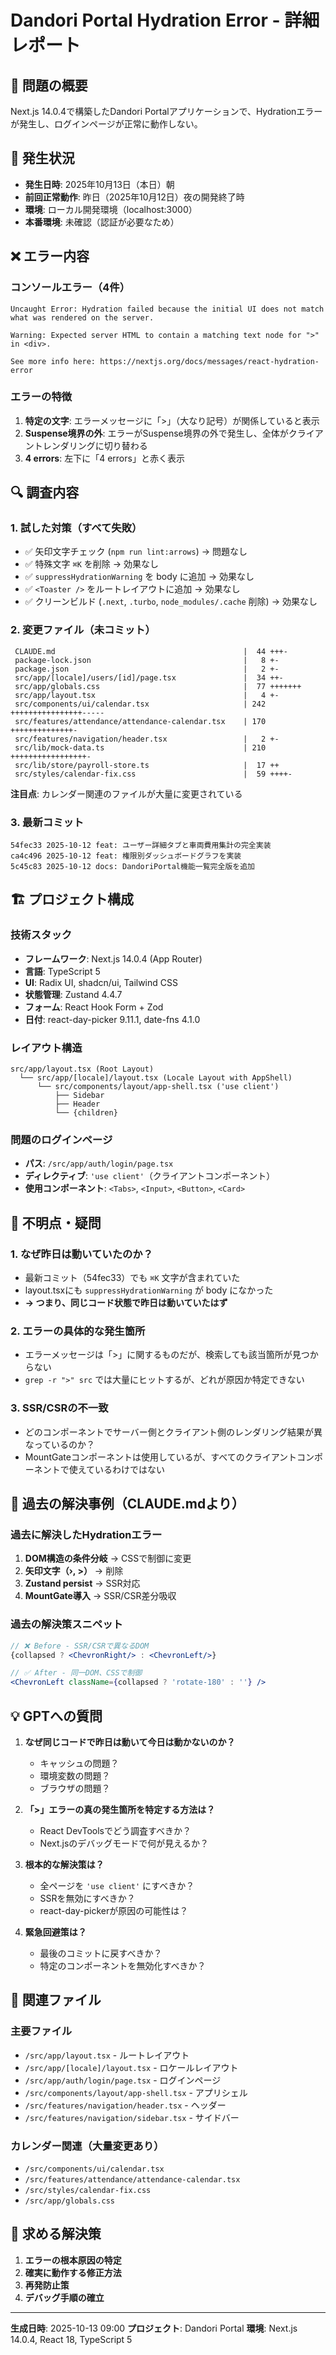 # Dandori Portal Hydration Error - 詳細レポート

## 🚨 問題の概要
Next.js 14.0.4で構築したDandori Portalアプリケーションで、Hydrationエラーが発生し、ログインページが正常に動作しない。

## 📅 発生状況
- **発生日時**: 2025年10月13日（本日）朝
- **前回正常動作**: 昨日（2025年10月12日）夜の開発終了時
- **環境**: ローカル開発環境（localhost:3000）
- **本番環境**: 未確認（認証が必要なため）

## ❌ エラー内容

### コンソールエラー（4件）
```
Uncaught Error: Hydration failed because the initial UI does not match what was rendered on the server.

Warning: Expected server HTML to contain a matching text node for ">" in <div>.

See more info here: https://nextjs.org/docs/messages/react-hydration-error
```

### エラーの特徴
1. **特定の文字**: エラーメッセージに「>」（大なり記号）が関係していると表示
2. **Suspense境界の外**: エラーがSuspense境界の外で発生し、全体がクライアントレンダリングに切り替わる
3. **4 errors**: 左下に「4 errors」と赤く表示

## 🔍 調査内容

### 1. 試した対策（すべて失敗）
- ✅ 矢印文字チェック (`npm run lint:arrows`) → 問題なし
- ✅ 特殊文字 `⌘K` を削除 → 効果なし
- ✅ `suppressHydrationWarning` を body に追加 → 効果なし
- ✅ `<Toaster />` をルートレイアウトに追加 → 効果なし
- ✅ クリーンビルド (`.next`, `.turbo`, `node_modules/.cache` 削除) → 効果なし

### 2. 変更ファイル（未コミット）
```
 CLAUDE.md                                          |  44 +++-
 package-lock.json                                  |   8 +-
 package.json                                       |   2 +-
 src/app/[locale]/users/[id]/page.tsx               |  34 ++-
 src/app/globals.css                                |  77 +++++++
 src/app/layout.tsx                                 |   4 +-
 src/components/ui/calendar.tsx                     | 242 ++++++++++++++++-----
 src/features/attendance/attendance-calendar.tsx    | 170 ++++++++++++++-
 src/features/navigation/header.tsx                 |   2 +-
 src/lib/mock-data.ts                               | 210 +++++++++++++++++-
 src/lib/store/payroll-store.ts                     |  17 ++
 src/styles/calendar-fix.css                        |  59 ++++-
```

**注目点**: カレンダー関連のファイルが大量に変更されている

### 3. 最新コミット
```
54fec33 2025-10-12 feat: ユーザー詳細タブと車両費用集計の完全実装
ca4c496 2025-10-12 feat: 権限別ダッシュボードグラフを実装
5c45c83 2025-10-12 docs: DandoriPortal機能一覧完全版を追加
```

## 🏗️ プロジェクト構成

### 技術スタック
- **フレームワーク**: Next.js 14.0.4 (App Router)
- **言語**: TypeScript 5
- **UI**: Radix UI, shadcn/ui, Tailwind CSS
- **状態管理**: Zustand 4.4.7
- **フォーム**: React Hook Form + Zod
- **日付**: react-day-picker 9.11.1, date-fns 4.1.0

### レイアウト構造
```
src/app/layout.tsx (Root Layout)
  └── src/app/[locale]/layout.tsx (Locale Layout with AppShell)
      └── src/components/layout/app-shell.tsx ('use client')
          ├── Sidebar
          ├── Header
          └── {children}
```

### 問題のログインページ
- **パス**: `/src/app/auth/login/page.tsx`
- **ディレクティブ**: `'use client'`（クライアントコンポーネント）
- **使用コンポーネント**: `<Tabs>`, `<Input>`, `<Button>`, `<Card>`

## 🤔 不明点・疑問

### 1. なぜ昨日は動いていたのか？
- 最新コミット（54fec33）でも `⌘K` 文字が含まれていた
- layout.tsxにも `suppressHydrationWarning` が body になかった
- **→ つまり、同じコード状態で昨日は動いていたはず**

### 2. エラーの具体的な発生箇所
- エラーメッセージは「>」に関するものだが、検索しても該当箇所が見つからない
- `grep -r ">" src` では大量にヒットするが、どれが原因か特定できない

### 3. SSR/CSRの不一致
- どのコンポーネントでサーバー側とクライアント側のレンダリング結果が異なっているのか？
- MountGateコンポーネントは使用しているが、すべてのクライアントコンポーネントで使えているわけではない

## 📝 過去の解決事例（CLAUDE.mdより）

### 過去に解決したHydrationエラー
1. **DOM構造の条件分岐** → CSSで制御に変更
2. **矢印文字（›, &gt;）** → 削除
3. **Zustand persist** → SSR対応
4. **MountGate導入** → SSR/CSR差分吸収

### 過去の解決策スニペット
```jsx
// ❌ Before - SSR/CSRで異なるDOM
{collapsed ? <ChevronRight/> : <ChevronLeft/>}

// ✅ After - 同一DOM、CSSで制御
<ChevronLeft className={collapsed ? 'rotate-180' : ''} />
```

## 💡 GPTへの質問

1. **なぜ同じコードで昨日は動いて今日は動かないのか？**
   - キャッシュの問題？
   - 環境変数の問題？
   - ブラウザの問題？

2. **「>」エラーの真の発生箇所を特定する方法は？**
   - React DevToolsでどう調査すべきか？
   - Next.jsのデバッグモードで何が見えるか？

3. **根本的な解決策は？**
   - 全ページを `'use client'` にすべきか？
   - SSRを無効にすべきか？
   - react-day-pickerが原因の可能性は？

4. **緊急回避策は？**
   - 最後のコミットに戻すべきか？
   - 特定のコンポーネントを無効化すべきか？

## 📂 関連ファイル

### 主要ファイル
- `/src/app/layout.tsx` - ルートレイアウト
- `/src/app/[locale]/layout.tsx` - ロケールレイアウト
- `/src/app/auth/login/page.tsx` - ログインページ
- `/src/components/layout/app-shell.tsx` - アプリシェル
- `/src/features/navigation/header.tsx` - ヘッダー
- `/src/features/navigation/sidebar.tsx` - サイドバー

### カレンダー関連（大量変更あり）
- `/src/components/ui/calendar.tsx`
- `/src/features/attendance/attendance-calendar.tsx`
- `/src/styles/calendar-fix.css`
- `/src/app/globals.css`

## 🎯 求める解決策

1. **エラーの根本原因の特定**
2. **確実に動作する修正方法**
3. **再発防止策**
4. **デバッグ手順の確立**

---

**生成日時**: 2025-10-13 09:00
**プロジェクト**: Dandori Portal
**環境**: Next.js 14.0.4, React 18, TypeScript 5
